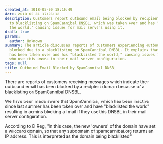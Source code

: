 ```yaml
---
created_at: 2018-05-30 18:10:49
date: 2018-05-31 17:55:12
description: Customers report outbound email being blocked by recipient domains due
  to blacklisting on SpamCannibal DNSBL, which was taken over and has "blacklisted
  the world," causing issues for mail servers using it.
draft: true
params:
  author: Unknown
summary: The article discusses reports of customers experiencing outbound email being
  blocked due to a blacklisting on SpamCannibal DNSBL. It explains that SpamCannibal
  has been taken over and has "blacklisted the world," causing issues for administrators
  who use this DNSBL in their mail server configuration.
tags: null
title: Outbound Email Blocked by SpamCannibal DNSBL
---
```



There are reports of customers receiving messages which indicate their
outbound email has been blocked by a recipient domain because of a
blacklisting on SpamCannibal DNSBL.

We have been made aware that SpamCannibal, which has been inactive since last
summer has been taken over and have "blacklisted the world" resulting in
admins blocking all mail if they use this DNSBL in their mail server
configuration.

According to El Reg, "In this case, the new 'owners' of the domain have set a
wildcard domain, so that any subdomain of spamcannibal.org returns an IP
address. This is interpreted as the domain being blacklisted."

